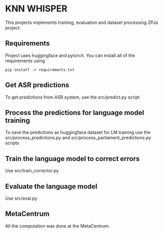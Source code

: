 # KNN WHISPER

This projects implements training, evaluation and dataset processing ZPJa project. 

## Requirements
Project uses huggingface and pytorch. You can install all of the requirements using
```
pip install -r requirements.txt
```
## Get ASR predictions
To get predictions from ASR system, use the src/predict.py script

## Process the predictions for language model training
To save the predictions as huggingface dataset for LM training use the src/process_predictions.py and src/process_parliament_predictions.py scripts

## Train the language model to correct errors
Use src/train_corrector.py

## Evaluate the language model
Use src/eval.py

## MetaCentrum
All the computation was done at the MetaCentrum.